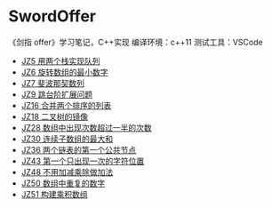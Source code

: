 # SwordOffer

《剑指 offer》学习笔记，C++实现
编译环境：c++11
测试工具：VSCode

- [JZ5 用两个栈实现队列](./JZ5用两个栈实现队列/stack.cpp)
- [JZ6 旋转数组的最小数字](./JZ6旋转数组的最小数字/min_array.cpp)
- [JZ7 斐波那契数列](./JZ7斐波那契数列/fibonacci.cpp)
- [JZ9 跳台阶扩展问题](./JZ9跳台阶扩展问题/jump_float.cpp)
- [JZ16 合并两个排序的列表](./JZ16合并两个排序的列表/merge_list.cpp)
- [JZ18 二叉树的镜像](./JZ18二叉树的镜像/mirror_tree_node.cpp)
- [JZ28 数组中出现次数超过一半的次数](./JZ28数组中出现次数超过一半的次数/more_than_half_num.cpp)
- [JZ30 连续子数组的最大和](./JZ30连续子数组的最大和/find_greatest_sum.cpp)
- [JZ36 两个链表的第一个公共节点](./JZ36两个链表的第一个公共节点/find_common_node.cpp)
- [JZ43 第一个只出现一次的字符位置](./JZ43第一个只出现一次的字符位置/find_first_char.cpp)
- [JZ48 不用加减乘除做加法](./JZ48不用加减乘除做加法/add.cpp)
- [JZ50 数组中重复的数字](./JZ50数组中重复的数字/duplicate.cpp)
- [JZ51 构建乘积数组](./JZ51构建乘积数组/multiply.cpp)
